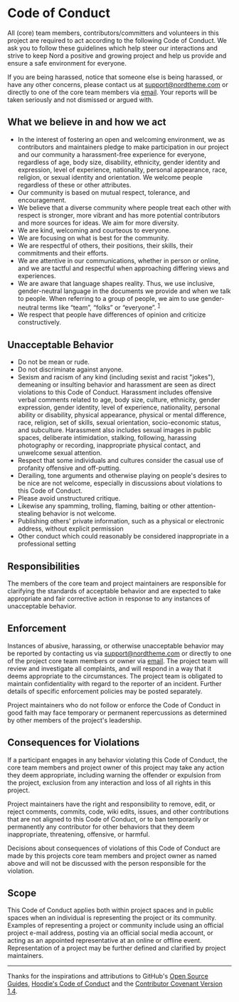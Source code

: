 # Code of Conduct

All (core) team members, contributors/committers and volunteers in this project are required to act according to the following Code of Conduct. We ask you to follow these guidelines which help steer our interactions and strive to keep Nord a positive and growing project and help us provide and ensure a safe environment for everyone.

If you are being harassed, notice that someone else is being harassed, or have any other concerns, please contact us at support@nordtheme.com or directly to one of the core team members via [email][mailmap]. Your reports will be taken seriously and not dismissed or argued with.

## What we believe in and how we act

* In the interest of fostering an open and welcoming environment, we as contributors and maintainers pledge to make participation in our project and our community a harassment-free experience for everyone, regardless of age, body size, disability, ethnicity, gender identity and expression, level of experience, nationality, personal appearance, race, religion, or sexual identity and orientation. We welcome people regardless of these or other attributes.
* Our community is based on mutual respect, tolerance, and encouragement.
* We believe that a diverse community where people treat each other with respect is stronger, more vibrant and has more potential contributors and more sources for ideas. We aim for more diversity.
* We are kind, welcoming and courteous to everyone.
* We are focusing on what is best for the community.
* We are respectful of others, their positions, their skills, their commitments and their efforts.
* We are attentive in our communications, whether in person or online, and we are tactful and respectful when approaching differing views and experiences.
* We are aware that language shapes reality. Thus, we use inclusive, gender-neutral language in the documents we provide and when we talk to people. When referring to a group of people, we aim to use gender-neutral terms like “team”, “folks” or “everyone”. <sup>[1][ref-gender-neutral-docs]</sup>
* We respect that people have differences of opinion and criticize constructively.

## Unacceptable Behavior

* Do not be mean or rude.
* Do not discriminate against anyone.
* Sexism and racism of any kind (including sexist and racist "jokes"), demeaning or insulting behavior and harassment are seen as direct violations to this Code of Conduct. Harassment includes offensive verbal comments related to age, body size, culture, ethnicity, gender expression, gender identity, level of experience, nationality, personal ability or disability, physical appearance, physical or mental difference, race, religion, set of skills, sexual orientation, socio-economic status, and subculture. Harassment also includes sexual images in public spaces, deliberate intimidation, stalking, following, harassing photography or recording, inappropriate physical contact, and unwelcome sexual attention.
* Respect that some individuals and cultures consider the casual use of profanity offensive and off-putting.
* Derailing, tone arguments and otherwise playing on people's desires to be nice are not welcome, especially in discussions about violations to this Code of Conduct.
* Please avoid unstructured critique.
* Likewise any spamming, trolling, flaming, baiting or other attention-stealing behavior is not welcome.
* Publishing others' private information, such as a physical or electronic address, without explicit permission
* Other conduct which could reasonably be considered inappropriate in a professional setting

## Responsibilities

The members of the core team and project maintainers are responsible for clarifying the standards of acceptable behavior and are expected to take appropriate and fair corrective action in response to any instances of unacceptable behavior.

## Enforcement

Instances of abusive, harassing, or otherwise unacceptable behavior may be reported by contacting us via support@nordtheme.com or directly to one of the project core team members or owner via [email][mailmap]. The project team will review and investigate all complaints, and will respond in a way that it deems appropriate to the circumstances. The project team is obligated to maintain confidentiality with regard to the reporter of an incident. Further details of specific enforcement policies may be posted separately.

Project maintainers who do not follow or enforce the Code of Conduct in good faith may face temporary or permanent repercussions as determined by other members of the project's leadership.

## Consequences for Violations

If a participant engages in any behavior violating this Code of Conduct, the core team members and project owner of this project may take any action they deem appropriate, including warning the offender or expulsion from the project, exclusion from any interaction and loss of all rights in this project.

Project maintainers have the right and responsibility to remove, edit, or reject comments, commits, code, wiki edits, issues, and other contributions that are not aligned to this Code of Conduct, or to ban temporarily or permanently any contributor for other behaviors that they deem inappropriate, threatening, offensive, or harmful.

Decisions about consequences of violations of this Code of Conduct are made by this projects core team members and project owner as named above and will not be discussed with the person responsible for the violation.

## Scope

This Code of Conduct applies both within project spaces and in public spaces when an individual is representing the project or its community. Examples of representing a project or community include using an official project e-mail address, posting via an official social media account, or acting as an appointed representative at an online or offline event. Representation of a project may be further defined and clarified by project maintainers.

---

Thanks for the inspirations and attributions to GitHub's [Open Source Guides][oss-guides], [Hoodie's Code of Conduct][hoodie-coc] and the [Contributor Covenant Version 1.4][contrib-cov-1.4].

[contrib-cov-1.4]: https://contributor-covenant.org/version/1/4/code-of-conduct
[hoodie-coc]: http://hood.ie/code-of-conduct
[mailmap]: https://github.com/arcticicestudio/nord-docs/blob/develop/.mailmap
[oss-guides]: https://opensource.guide
[ref-gender-neutral-docs]: https://modelviewculture.com/pieces/gendered-language-feature-or-bug-in-software-documentation
